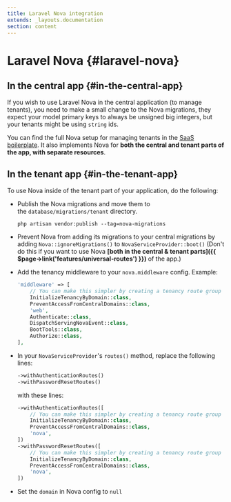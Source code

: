 ```yaml
---
title: Laravel Nova integration
extends: _layouts.documentation
section: content
---
```


# Laravel Nova {#laravel-nova}

## In the central app {#in-the-central-app}

If you wish to use Laravel Nova in the central application (to manage tenants), you need to make a small change to the Nova migrations, they expect your model primary keys to always be unsigned big integers, but your tenants might be using `string` ids.

You can find the full Nova setup for managing tenants in the [SaaS boilerplate](/saas-boilerplate). It also implements Nova for **both the central and tenant parts of the app, with separate resources**.

## In the tenant app {#in-the-tenant-app}

To use Nova inside of the tenant part of your application, do the following:

- Publish the Nova migrations and move them to the `database/migrations/tenant` directory.

    ```
    php artisan vendor:publish --tag=nova-migrations
    ```

- Prevent Nova from adding its migrations to your central migrations by adding `Nova::ignoreMigrations()` to `NovaServiceProvider::boot()` (Don't do this if you want to use Nova **[both in the central & tenant parts]({{ $page->link('features/universal-routes') }})** of the app.)
- Add the tenancy middleware to your `nova.middleware` config. Example:

    ```php
    'middleware' => [
        // You can make this simpler by creating a tenancy route group
        InitializeTenancyByDomain::class,
        PreventAccessFromCentralDomains::class,
        'web',
        Authenticate::class,
        DispatchServingNovaEvent::class,
        BootTools::class,
        Authorize::class,
    ],
    ```
- In your `NovaServiceProvider`'s `routes()` method, replace the following lines:

    ```php
    ->withAuthenticationRoutes()
    ->withPasswordResetRoutes()
    ```

    with these lines:

    ```php
    ->withAuthenticationRoutes([
        // You can make this simpler by creating a tenancy route group
        InitializeTenancyByDomain::class,
        PreventAccessFromCentralDomains::class,
        'nova',
    ])
    ->withPasswordResetRoutes([
        // You can make this simpler by creating a tenancy route group
        InitializeTenancyByDomain::class,
        PreventAccessFromCentralDomains::class,
        'nova',
    ])
    ```
- Set the `domain` in Nova config to `null`

